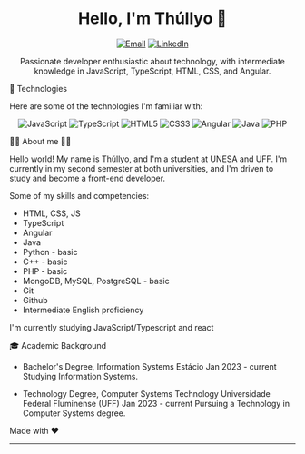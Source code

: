 <h1 align="center">Hello, I'm Thúllyo 👋</h1>
<p align="center">
  <a href="mailto:thullyocontact@gmail.com"><img alt="Email" src="https://img.shields.io/badge/Email-%23EA4335.svg?style=for-the-badge&logo=gmail&logoColor=white"/></a>
  <a href="https://www.linkedin.com/in/thúllyo-barcellos-953532269/"><img alt="LinkedIn" src="https://img.shields.io/badge/LinkedIn-%230077B5.svg?style=for-the-badge&logo=linkedin&logoColor=white"/></a>
</p>
<p align="center">Passionate developer enthusiastic about technology, with intermediate knowledge in JavaScript, TypeScript, HTML, CSS, and Angular.</p>

🚀 Technologies

Here are some of the technologies I'm familiar with:


<p align="center">
  <img alt="JavaScript" src="https://img.shields.io/badge/-JavaScript-%23F7DF1E.svg?style=for-the-badge&logo=javascript&logoColor=white"/>
  <img alt="TypeScript" src="https://img.shields.io/badge/-TypeScript-%23007ACC.svg?style=for-the-badge&logo=typescript&logoColor=white"/>
  <img alt="HTML5" src="https://img.shields.io/badge/-HTML5-%23E34F26.svg?style=for-the-badge&logo=html5&logoColor=white"/>
  <img alt="CSS3" src="https://img.shields.io/badge/-CSS3-%231572B6.svg?style=for-the-badge&logo=css3&logoColor=white"/>
  <img alt="Angular" src="https://img.shields.io/badge/-Angular-%23DD0031.svg?style=for-the-badge&logo=angular&logoColor=white"/>
  <img alt="Java" src="https://img.shields.io/badge/-Java-%23ED8B00.svg?style=for-the-badge&logo=java&logoColor=red"/>
  <img alt="PHP" src="https://img.shields.io/badge/-PHP-%777BB4.svg?style=for-the-badge&logo=php&logoColor=purple"/>
</p>

👨‍💻 About me 👨‍💻

Hello world! My name is Thúllyo, and I'm a student at UNESA and UFF. I'm currently in my second semester at both universities, and I'm driven to study and become a front-end developer.

Some of my skills and competencies:

- HTML, CSS, JS
- TypeScript
- Angular
- Java
- Python - basic
- C++ - basic
- PHP - basic
- MongoDB, MySQL, PostgreSQL - basic
- Git
- Github
- Intermediate English proficiency

I'm currently studying JavaScript/Typescript and react

🎓 Academic Background

- Bachelor's Degree, Information Systems
  Estácio
  Jan 2023 - current
  Studying Information Systems.

- Technology Degree, Computer Systems Technology
  Universidade Federal Fluminense (UFF)
  Jan 2023 - current
  Pursuing a Technology in Computer Systems degree.

Made with ❤️ 

---
